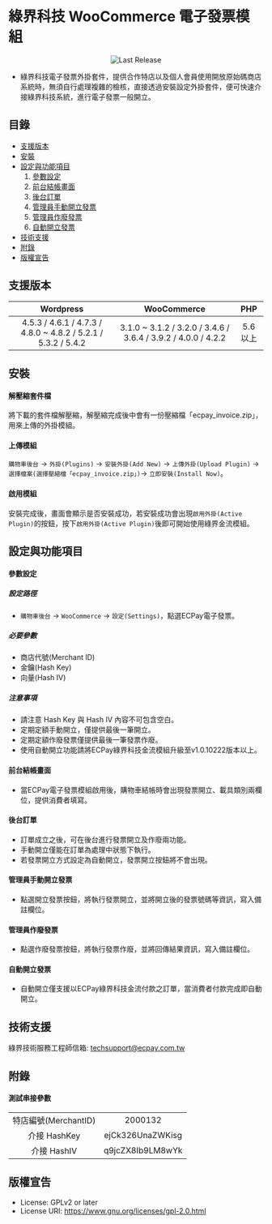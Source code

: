 綠界科技 WooCommerce 電子發票模組
===============
<p align="center">
    <img alt="Last Release" src="https://img.shields.io/github/release/ECPay/WooCommerce_Invoice.svg">
</p>

* 綠界科技電子發票外掛套件，提供合作特店以及個人會員使用開放原始碼商店系統時，無須自行處理複雜的檢核，直接透過安裝設定外掛套件，便可快速介接綠界科技系統，進行電子發票一般開立。


目錄
-----------------
* [支援版本](#支援版本)
* [安裝](#安裝)
* [設定與功能項目](#設定與功能項目)
    1. [參數設定](#參數設定)
    2. [前台結帳畫面](#前台結帳畫面)
    3. [後台訂單](#後台訂單)
    4. [管理員手動開立發票](#管理員手動開立發票)
    5. [管理員作廢發票](#管理員作廢發票)
    6. [自動開立發票](#自動開立發票)
* [技術支援](#技術支援)
* [附錄](#附錄)
* [版權宣告](#版權宣告)



支援版本
-----------------
| Wordpress  | WooCommerce | PHP |
| :---------: | :----------: | :----------: |
| 4.5.3 / 4.6.1 / 4.7.3 / 4.8.0 ~ 4.8.2 / 5.2.1 / 5.3.2 / 5.4.2 | 3.1.0 ~ 3.1.2 / 3.2.0 / 3.4.6 / 3.6.4 / 3.9.2 / 4.0.0 / 4.2.2 | 5.6 以上 |


安裝
-----------------
#### 解壓縮套件檔
將下載的套件檔解壓縮，解壓縮完成後中會有一份壓縮檔「ecpay_invoice.zip」，用來上傳的外掛模組。

#### 上傳模組
`購物車後台` -> `外掛(Plugins)` -> `安裝外掛(Add New)` -> `上傳外掛(Upload Plugin)` -> `選擇檔案(選擇壓縮檔「ecpay_invoice.zip」)`-> `立即安裝(Install Now)`。

#### 啟用模組
安裝完成後，畫面會顯示是否安裝成功，若安裝成功會出現`啟用外掛(Active Plugin)`的按鈕，按下`啟用外掛(Active Plugin)`後即可開始使用綠界金流模組。

設定與功能項目
-----------------

#### 參數設定
##### 設定路徑
- `購物車後台` -> `WooCommerce` -> `設定(Settings)`，點選ECPay電子發票。

##### 必要參數
- 商店代號(Merchant ID)
- 金鑰(Hash Key)
- 向量(Hash IV)


##### 注意事項
- 請注意 Hash Key 與 Hash IV 內容不可包含空白。
- 定期定額手動開立，僅提供最後一筆開立。
- 定期定額作廢發票僅提供最後一筆發票作廢。
- 使用自動開立功能請將ECPay綠界科技金流模組升級至v1.0.10222版本以上。

#### 前台結帳畫面

- 當ECPay電子發票模組啟用後，購物車結帳時會出現發票開立、載具類別兩欄位，提供消費者填寫。

#### 後台訂單

- 訂單成立之後，可在後台進行發票開立及作廢兩功能。
- 手動開立僅能在訂單為處理中狀態下執行。
- 若發票開立方式設定為自動開立，發票開立按鈕將不會出現。

#### 管理員手動開立發票
- 點選開立發票按鈕，將執行發票開立，並將開立後的發票號碼等資訊，寫入備註欄位。

#### 管理員作廢發票
- 點選作廢發票按鈕，將執行發票作廢，並將回傳結果資訊，寫入備註欄位。

#### 自動開立發票
- 自動開立僅支援以ECPay綠界科技金流付款之訂單，當消費者付款完成即自動開立。

技術支援
-----------------
綠界技術服務工程師信箱: techsupport@ecpay.com.tw

附錄
-----------------

#### 測試串接參數

|   |   |
| :------------: | :------------: |
|  特店編號(MerchantID) | 2000132  |
|  介接 HashKey |  ejCk326UnaZWKisg  |
|  介接 HashIV |  q9jcZX8Ib9LM8wYk |

版權宣告
-----------------
* License: GPLv2 or later
* License URI: https://www.gnu.org/licenses/gpl-2.0.html